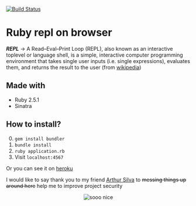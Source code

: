 [![Build Status](https://travis-ci.org/odineiramone/ruby-repl-on-browser.svg?branch=master)](https://travis-ci.org/odineiramone/ruby-repl-on-browser)

# Ruby repl on browser

_**REPL**_ -> A Read–Eval–Print Loop (REPL), also known as an interactive toplevel or language shell, is a simple, interactive computer programming environment that takes single user inputs (i.e. single expressions), evaluates them, and returns the result to the user (from [wikipedia](https://en.wikipedia.org/wiki/Read%E2%80%93eval%E2%80%93print_loop))

## Made with

  - Ruby 2.5.1
  - Sinatra

## How to install?

0. ` gem install bundler `
1. ` bundle install `
2. ` ruby application.rb `
3. Visit ` localhost:4567 `

Or you can see it on [heroku](https://pacific-gorge-33451.herokuapp.com/)

I would like to say thank you to my friend [Arthur Silva](https://github.com/arthurfsilva) to ~~messing things up around here~~ help me to improve project security

<p align="center">
<img src="https://media.giphy.com/media/3oEjI5VtIhHvK37WYo/giphy.gif" alt="sooo nice" />
</p>
